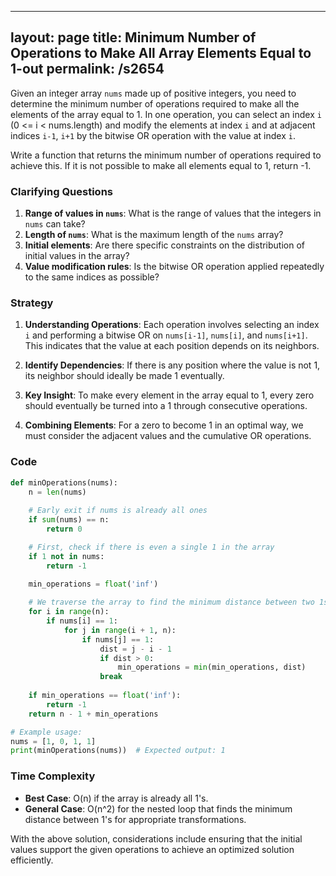 
---
layout: page
title:  Minimum Number of Operations to Make All Array Elements Equal to 1-out
permalink: /s2654
---

Given an integer array `nums` made up of positive integers, you need to determine the minimum number of operations required to make all the elements of the array equal to 1. In one operation, you can select an index `i` (0 <= i < nums.length) and modify the elements at index `i` and at adjacent indices `i-1`, `i+1` by the bitwise OR operation with the value at index `i`.

Write a function that returns the minimum number of operations required to achieve this. If it is not possible to make all elements equal to 1, return -1.

### Clarifying Questions

1. **Range of values in `nums`**: What is the range of values that the integers in `nums` can take?
2. **Length of `nums`**: What is the maximum length of the `nums` array?
3. **Initial elements**: Are there specific constraints on the distribution of initial values in the array?
4. **Value modification rules**: Is the bitwise OR operation applied repeatedly to the same indices as possible?

### Strategy

1. **Understanding Operations**: Each operation involves selecting an index `i` and performing a bitwise OR on `nums[i-1]`, `nums[i]`, and `nums[i+1]`. This indicates that the value at each position depends on its neighbors.

2. **Identify Dependencies**: If there is any position where the value is not 1, its neighbor should ideally be made 1 eventually.

3. **Key Insight**: To make every element in the array equal to 1, every zero should eventually be turned into a 1 through consecutive operations.

4. **Combining Elements**: For a zero to become 1 in an optimal way, we must consider the adjacent values and the cumulative OR operations.

### Code

```python
def minOperations(nums):
    n = len(nums)
    
    # Early exit if nums is already all ones
    if sum(nums) == n:
        return 0

    # First, check if there is even a single 1 in the array
    if 1 not in nums:
        return -1

    min_operations = float('inf')
    
    # We traverse the array to find the minimum distance between two 1s
    for i in range(n):
        if nums[i] == 1:
            for j in range(i + 1, n):
                if nums[j] == 1:
                    dist = j - i - 1
                    if dist > 0:
                        min_operations = min(min_operations, dist)
                    break
    
    if min_operations == float('inf'):
        return -1
    return n - 1 + min_operations

# Example usage:
nums = [1, 0, 1, 1]
print(minOperations(nums))  # Expected output: 1
```

### Time Complexity

- **Best Case**: O(n) if the array is already all 1's.
- **General Case**: O(n^2) for the nested loop that finds the minimum distance between 1's for appropriate transformations.

With the above solution, considerations include ensuring that the initial values support the given operations to achieve an optimized solution efficiently.